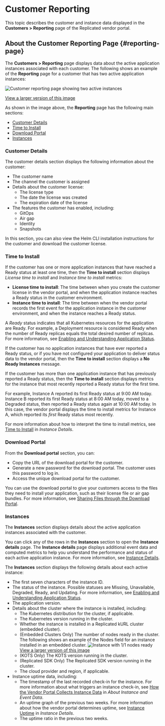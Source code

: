 # Customer Reporting

This topic describes the customer and instance data displayed in the **Customers > Reporting** page of the Replicated vendor portal.

## About the Customer Reporting Page {#reporting-page}

The **Customers > Reporting** page displays data about the active application instances associated with each customer. The following shows an example of the **Reporting** page for a customer that has two active application instances:

![Customer reporting page showing two active instances](/images/customer-reporting-page.png)

[View a larger version of this image](/images/customer-reporting-page.png)

As shown in the image above, the **Reporting** page has the following main sections:
* [Customer Details](#customer-details)
* [Time to Install](#time-to-install)
* [Download Portal](#download-portal)
* [Instances](#instances)

### Customer Details

The customer details section displays the following information about the customer:

* The customer name
* The channel the customer is assigned
* Details about the customer license:
  * The license type
  * The date the license was created
  * The expiration date of the license
* The features the customer has enabled, including:
  * GitOps
  * Air gap
  * Identity
  * Snapshots
  
In this section, you can also view the Helm CLI installation instructions for the customer and download the customer license.

### Time to Install

If the customer has one or more application instances that have reached a Ready status at least one time, then the **Time to install** section displays _License time to install_ and _Instance time to install_ metrics:

* **License time to install**: The time between when you create the customer license in the vendor portal, and when the application instance reaches a Ready status in the customer environment.
* **Instance time to install**: The time between when the vendor portal records the first event for the application instance in the customer environment, and when the instance reaches a Ready status.

A _Ready_ status indicates that all Kubernetes resources for the application are Ready. For example, a Deployment resource is considered Ready when the number of Ready replicas equals the total desired number of replicas. For more information, see [Enabling and Understanding Application Status](insights-app-status).

If the customer has no application instances that have ever reported a Ready status, or if you have not configured your application to deliver status data to the vendor portal, then the **Time to install** section displays a **No Ready Instances** message.

If the customer has more than one application instance that has previously reported a Ready status, then the **Time to install** section displays metrics for the instance that most recently reported a Ready status for the first time.

For example, Instance A reported its first Ready status at 9:00 AM today. Instance B reported its first Ready status at 8:00 AM today, moved to a Degraded status, then reported a Ready status again at 10:00 AM today. In this case, the vendor portal displays the time to install metrics for Instance A, which reported its _first_ Ready status most recently.

For more information about how to interpret the time to install metrics, see [Time to Install](instance-insights-details#time-to-install) in _Instance Details_.

### Download Portal

From the **Download portal** section, you can:
* Copy the URL of the download portal for the customer.
* Generate a new password for the download portal. The customer uses this password to log in.
* Access the unique download portal for the customer.

You can use the download portal to give your customers access to the files they need to install your application, such as their license file or air gap bundles. For more information, see [Sharing Files through the Download Portal](releases-sharing-license-install-script#download-portal).

### Instances

The **Instances** section displays details about the active application instances associated with the customer.

You can click any of the rows in the **Instances** section to open the **Instance details** page. The **Instance details** page displays additional event data and computed metrics to help you understand the performance and status of each active application instance. For more information, see [Instance Details](instance-insights-details).

The **Instances** section displays the following details about each active instance:
* The first seven characters of the instance ID.
* The status of the instance. Possible statuses are Missing, Unavailable, Degraded, Ready, and Updating. For more information, see [Enabling and Understanding Application Status](insights-app-status).
* The application version.
* Details about the cluster where the instance is installed, including:
   * The Kubernetes distribution for the cluster, if applicable.
   * The Kubernetes version running in the cluster.
   * Whether the instance is installed in a Replicated kURL cluster (embedded cluster).
   * (Embedded Clusters Only) The number of nodes ready in the cluster.
     The following shows an example of the Nodes field for an instance installed in an embedded cluster.
     ![Instance with 1/1 nodes ready](/images/kurl-instance-row.png)
     [View a larger version of this image](/images/kurl-instance-row.png)
   * (KOTS Only) The KOTS version running in the cluster.
   * (Replicated SDK Only) The Replicated SDK version running in the cluster.
   * The cloud provider and region, if applicable.
* Instance uptime data, including:
   * The timestamp of the last recorded check-in for the instance. For more information about what triggers an instance check-in, see [How the Vendor Portal Collects Instance Data](instance-insights-event-data#about-reporting) in _About Instance and Event Data_.
   * An uptime graph of the previous two weeks. For more information about how the vendor portal determines uptime, see [Instance Uptime](instance-insights-details#instance-uptime) in _Instance Details_.
   * The uptime ratio in the previous two weeks.